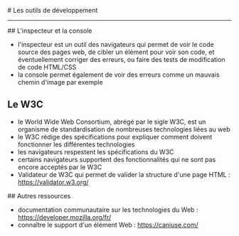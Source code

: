 # Les outils de développement

----

## L'inspecteur et la console

- l'inspecteur est un outil des navigateurs qui permet de voir le code source des pages web, de cibler un élément pour voir son code, et éventuellement corriger des erreurs, ou faire des tests de modification de code HTML/CSS
- la console permet également de voir des erreurs comme un mauvais chemin d'image par exemple

## Le W3C

- le World Wide Web Consortium, abrégé par le sigle W3C, est un organisme de standardisation de nombreuses technologies liées au web
- le W3C rédige des spécifications pour expliquer comment doivent fonctionner les différentes technologies
- les navigateurs respestent les spécifications du W3C
- certains navigateurs supportent des fonctionnalités qui ne sont pas encore acceptés par le W3C
- Validateur de W3C qui permet de valider la structure d'une page HTML : https://validator.w3.org/

## Autres ressources

- documentation communautaire sur les technologies du Web : https://developer.mozilla.org/fr/
- connaître le support d'un élément Web : https://caniuse.com/
